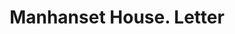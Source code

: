 ---
doi: 10.7916/D85440MJ
date_other: '1907'
date_other_textual: '1907'
form: correspondence
genre:
- Letters (correspondence)
name:
- Manhanset House
object_in_context_url: https://biggert.cul.columbia.edu/items/view/ave_biggert_00930
subject_hierarchical_geographic:
- Manhanset Manor, New York, United States
subject_name:
- Manhanset House
title: Manhanset House. Letter
sort_title: Manhanset House. Letter
call_number: ave_biggert_00930
coordinates:
- 41.07805555555556,-72.35083333333333
pid: ave_biggert_00930
identifiers: ave_biggert_00930
thumbnail: https://derivativo-2.library.columbia.edu/iiif/2/ldpd:345761/full/!256,256/0/native.jpg
permalink: "/items/ave_biggert_00930/"
layout: iiif-image-page
---